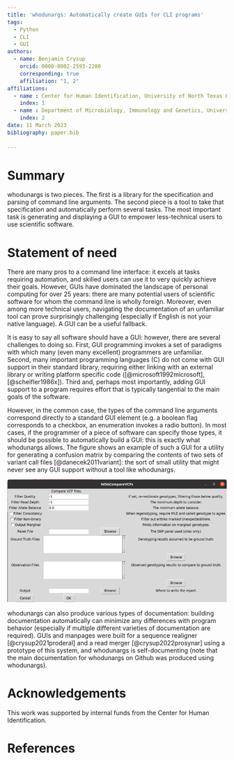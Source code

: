 ```yaml
---
title: 'whodunargs: Automatically create GUIs for CLI programs'
tags:
  - Python
  - CLI
  - GUI
authors:
  - name: Benjamin Crysup
    orcid: 0000-0002-2593-2280
    corresponding: true
    affiliation: "1, 2"
affiliations:
  - name : Center for Human Identification, University of North Texas Health Science Center
    index: 1
  - name : Department of Microbiology, Immunology and Genetics, University of North Texas Health Science Center
    index: 2
date: 11 March 2023
bibliography: paper.bib

---
```


# Summary

whodunargs is two pieces.
The first is a library for the specification and parsing of command line arguments.
The second piece is a tool to take that specification and automatically perform several tasks.
The most important task is generating and displaying a GUI to empower less-technical users to use scientific software.

# Statement of need

There are many pros to a command line interface: it excels at tasks requiring automation, and skilled users can use it to very quickly achieve their goals.
However, GUIs have dominated the landscape of personal computing for over 25 years: there are many potential users of scientific software for whom the command line is wholly foreign.
Moreover, even among more technical users, navigating the documentation of an unfamiliar tool can prove surprisingly challenging (especially if English is not your native language).
A GUI can be a useful fallback.

It is easy to say all software should have a GUI: however, there are several challenges to doing so.
First, GUI programming invokes a set of paradigms with which many (even many excellent) programmers are unfamiliar.
Second, many important programming languages (C) do not come with GUI support in their standard library, requiring either linking with an external library or writing platform specific code ([@microsoft1992microsoft],[@scheifler1986x]).
Third and, perhaps most importantly, adding GUI support to a program requires effort that is typically tangential to the main goals of the software.

However, in the common case, the types of the command line arguments correspond directly to a standard GUI element (e.g. a boolean flag corresponds to a checkbox, an enumeration invokes a radio button).
In most cases, if the programmer of a piece of software can specify those types, it should be possible to automatically build a GUI: this is exactly what whodunargs allows.
The figure shows an example of such a GUI for a utility for generating a confusion matrix by comparing the contents of two sets of variant call files [@danecek2011variant]: the sort of small utility that might never see any GUI support without a tool like whodunargs.

![An example GUI generated using whodunargs.](guiex.png)

whodunargs can also produce various types of documentation: building documentation automatically can minimize any differences with program behavior (especially if multiple different varieties of documentation are required).
GUIs and manpages were built for a sequence realigner [@crysup2021proderal] and a read merger [@crysup2022prosynar] using a prototype of this system, and whodunargs is self-documenting (note that the main documentation for whodunargs on Github was produced using whodunargs).

# Acknowledgements

This work was supported by internal funds from the Center for Human Identification.

# References


